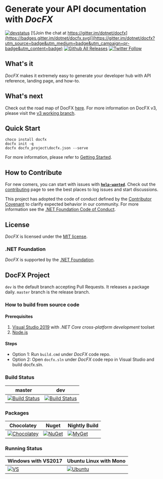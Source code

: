 # Generate your API documentation with *DocFX*

[![devstatus](https://docfx.visualstudio.com/docfx/_apis/build/status/docfx-gated-checkin-CI)](https://docfx.visualstudio.com/docfx/_build/latest?definitionId=2)
[![Join the chat at https://gitter.im/dotnet/docfx](https://badges.gitter.im/dotnet/docfx.svg)](https://gitter.im/dotnet/docfx?utm_source=badge&utm_medium=badge&utm_campaign=pr-badge&utm_content=badge)
[![Github All Releases](https://img.shields.io/github/downloads/dotnet/docfx/total.svg?maxAge=600)](https://github.com/dotnet/docfx/releases/latest)
[![Twitter Follow](https://img.shields.io/twitter/follow/docfxmsft.svg?style=social&label=Follow)](https://twitter.com/docfxmsft)

## What's it

*DocFX* makes it extremely easy to generate your developer hub with API reference, landing page, and how-to.

## What's next

Check out the road map of DocFX [here](Roadmap.md). For more information on DocFX v3, please visit the [v3 working branch](https://github.com/dotnet/docfx/tree/v3).

## Quick Start

```
choco install docfx
docfx init -q
docfx docfx_project\docfx.json --serve
```

For more information, please refer to [Getting Started](http://dotnet.github.io/docfx/tutorial/docfx_getting_started.html).

## How to Contribute

For new comers, you can start with issues with **[`help-wanted`](https://github.com/dotnet/docfx/labels/help-wanted)**. Check out the [contributing](.github/CONTRIBUTING.md) page to see the best places to log issues and start discussions.

This project has adopted the code of conduct defined by the [Contributor Covenant](http://contributor-covenant.org/) to clarify expected behavior in our community.
For more information see the [.NET Foundation Code of Conduct](http://www.dotnetfoundation.org/code-of-conduct).

## License

*DocFX* is licensed under the [MIT license](LICENSE).

### .NET Foundation

*DocFX* is supported by the [.NET Foundation](http://www.dotnetfoundation.org).

## DocFX Project

`dev` is the default branch accepting Pull Requests. It releases a package daily. `master` branch is the release branch.

### How to build from source code

#### Prerequisites

1. [Visual Studio 2019](https://www.visualstudio.com/vs/) with *.NET Core cross-platform development* toolset
2. [Node.js](https://nodejs.org)

#### Steps

- Option 1: Run `build.cmd` under *DocFX* code repo.
- Option 2: Open `docfx.sln` under *DocFX* code repo in Visual Studio and build docfx.sln.

### Build Status

| master | dev
| - | -
| [![Build Status](https://ceapex.visualstudio.com/Engineering/_apis/build/status/Docs.Build/docfx-v2-master-release?branchName=master)](https://ceapex.visualstudio.com/Engineering/_build/latest?definitionId=1503&branchName=master) | [![Build Status](https://ceapex.visualstudio.com/Engineering/_apis/build/status/Docs.Build/docfx-v2-dev-release?branchName=dev)](https://ceapex.visualstudio.com/Engineering/_build/latest?definitionId=1743&branchName=dev)

### Packages

| Chocolatey | Nuget | Nightly Build
| - | - | -
| [![Chocolatey](https://img.shields.io/chocolatey/v/docfx.svg)](https://chocolatey.org/packages/docfx) | [![NuGet](https://img.shields.io/nuget/v/docfx.svg)](http://www.nuget.org/packages/docfx/) | [![MyGet](https://img.shields.io/myget/docfx-dev/v/docfx.svg?label=myget)](https://www.myget.org/feed/Packages/docfx-dev)

### Running Status

| Windows with VS2017 | Ubuntu Linux with Mono
| ------------- |----------
| [![VS](https://docascode.visualstudio.com/_apis/public/build/definitions/c8f1f4cb-74cb-4c89-a2db-6c3438796b0a/2/badge)](https://docascode.visualstudio.com/docfx/_build/index?context=mine&path=%5C&definitionId=2&_a=completed)|[![Ubuntu](https://travis-ci.org/docascode/docfx.test.svg?branch=master)](https://travis-ci.org/docascode/docfx.test)
